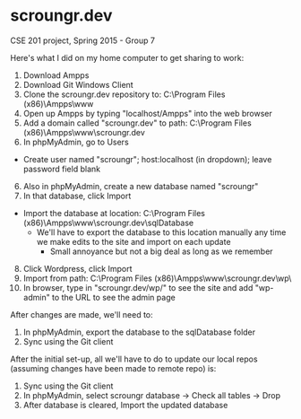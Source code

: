 # scroungr.dev
CSE 201 project, Spring 2015 - Group 7

Here's what I did on my home computer to get sharing to work:

1) Download Ampps
2) Download Git Windows Client
3) Clone the scroungr.dev repository to: C:\Program Files (x86)\Ampps\www
4) Open up Ampps by typing "localhost/Ampps" into the web browser
5) Add a domain called "scroungr.dev" to path: C:\Program Files (x86)\Ampps\www\scroungr.dev
5) In phpMyAdmin, go to Users
  - Create user named "scroungr"; host:localhost (in dropdown); leave password field blank
6) Also in phpMyAdmin, create a new database named "scroungr"
7) In that database, click Import
  - Import the database at location: C:\Program Files (x86)\Ampps\www\scroungr.dev\sqlDatabase
      - We'll have to export the database to this location manually any time we make edits to the site and import on each update
          - Small annoyance but not a big deal as long as we remember
8) Click Wordpress, click Import
9) Import from path: C:\Program Files (x86)\Ampps\www\scroungr.dev\wp\
10) In browser, type in "scroungr.dev/wp/" to see the site and add "wp-admin" to the URL to see the admin page

After changes are made, we'll need to:
1) In phpMyAdmin, export the database to the sqlDatabase folder
2) Sync using the Git client

After the initial set-up, all we'll have to do to update our local repos (assuming changes have been made to remote repo) is:
1) Sync using the Git client
2) In phpMyAdmin, select scroungr database -> Check all tables -> Drop
3) After database is cleared, Import the updated database
